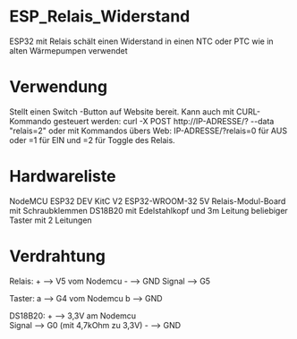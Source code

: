 # ESP_Relais_Widerstand
ESP32 mit Relais schält einen Widerstand in einen NTC oder PTC wie in alten Wärmepumpen verwendet

# Verwendung
Stellt einen Switch -Button auf Website bereit.
Kann auch mit CURL-Kommando gesteuert werden: curl -X POST http://IP-ADRESSE/? --data "relais=2"
oder mit Kommandos übers Web: IP-ADRESSE/?relais=0 für AUS oder =1 für EIN und =2 für Toggle des Relais.

# Hardwareliste
NodeMCU ESP32 DEV KitC V2 ESP32-WROOM-32
5V Relais-Modul-Board mit Schraubklemmen
DS18B20 mit Edelstahlkopf und 3m Leitung
beliebiger Taster mit 2 Leitungen

# Verdrahtung
Relais:  +      --> V5 vom Nodemcu
         -      --> GND
         Signal --> G5

Taster:  a  -->  G4 vom Nodemcu
         b  -->  GND

DS18B20: +      --> 3,3V am Nodemcu   
         Signal --> G0 (mit 4,7kOhm zu 3,3V)
         -      --> GND
         

